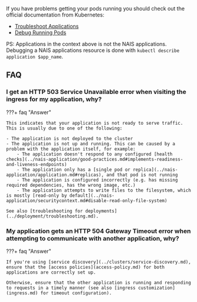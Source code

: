 If you have problems getting your pods running you should check out the official documentation from Kubernetes:

- [Troubleshoot Applications](https://kubernetes.io/docs/tasks/debug-application-cluster/debug-application/)
- [Debug Running Pods](https://kubernetes.io/docs/tasks/debug-application-cluster/debug-running-pod/)

PS: Applications in the context above is not the NAIS applications. Debugging a NAIS applications resource is done
with `kubectl describe application $app_name`.

## FAQ

### I get an HTTP 503 Service Unavailable error when visiting the ingress for my application, why?

???+ faq "Answer"

    This indicates that your application is not ready to serve traffic. This is usually due to one of the following:
    
    - The application is not deployed to the cluster
    - The application is not up and running. This can be caused by a problem with the application itself, for example:
        - The application doesn't respond to any configured [health checks](../nais-application/good-practices.md#implements-readiness-and-liveness-endpoints)
        - The application only has a [single pod or replica](../nais-application/application.md#replicas), and that pod is not running
        - The application is configured incorrectly (e.g. has missing required dependencies, has the wrong image, etc.)
        - The application attempts to write files to the filesystem, which is mostly [read-only by default](../nais-application/securitycontext.md#disable-read-only-file-system)

    See also [troubleshooting for deployments](../deployment/troubleshooting.md).

### My application gets an HTTP 504 Gateway Timeout error when attempting to communicate with another application, why?

???+ faq "Answer"

    If you're using [service discovery](../clusters/service-discovery.md), ensure that the [access policies](access-policy.md) for both applications are correctly set up.
    
    Otherwise, ensure that the other application is running and responding to requests in a timely manner (see also [ingress customization](ingress.md) for timeout configuration).
